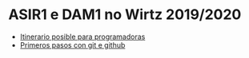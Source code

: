 # ASIR1 e DAM1 no Wirtz 2019/2020

- [Itinerario posible para programadoras](itinerario-programacion/)
- [Primeros pasos con git e github](primeros-pasos-con-git-e-github/)
